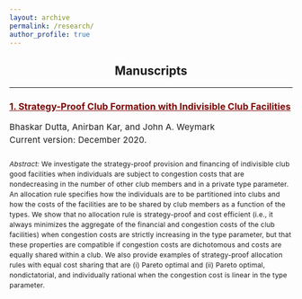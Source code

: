 ```yaml
---
layout: archive
permalink: /research/
author_profile: true
---
```

<head>
<!-- Hack fix for anchoring elements and force hover style on links -->
<style>
    p {
      font-color: black;
      text-align: left;
      letter-spacing: 0.015em;
      word-spacing: 0.001em;
      margin-bottom: 1.5em;
      margin-top: 0em;
      line-height: 1.5em;
    }
</style>
<style type="text/css"> 
    a {text-decoration: underline; color:#7d0706;} a:hover {text-decoration: underline;}
</style>
</head>

<h2  style="text-align:center">Manuscripts</h2>
<hr>
<h3>
<a class="hover" href="https://john-weymark.github.io/files/Ashoka%20DP%2047.pdf" target="_blank">1. Strategy-Proof Club Formation with Indivisible Club Facilities</a>
</h3>
<p style="font-size:15px">
Bhaskar Dutta, Anirban Kar, and John A. Weymark<br> 
Current version: December 2020.<br>
</p>
<p style="font-size:12px">
    <i> Abstract:</i> We investigate the strategy-proof provision and financing of indivisible
club good facilities when individuals are subject to congestion costs that are nondecreasing
in the number of other club members and in a private type parameter.
An allocation rule specifies how the individuals are to be partitioned into clubs and
how the costs of the facilities are to be shared by club members as a function of
the types. We show that no allocation rule is strategy-proof and cost efficient (i.e., it
always minimizes the aggregate of the financial and congestion costs of the club facilities)
when congestion costs are strictly increasing in the type parameter, but that
these properties are compatible if congestion costs are dichotomous and costs are
equally shared within a club. We also provide examples of strategy-proof allocation
rules with equal cost sharing that are (i) Pareto optimal and (ii) Pareto optimal, nondictatorial,
and individually rational when the congestion cost is linear in the type
parameter.
</p>
